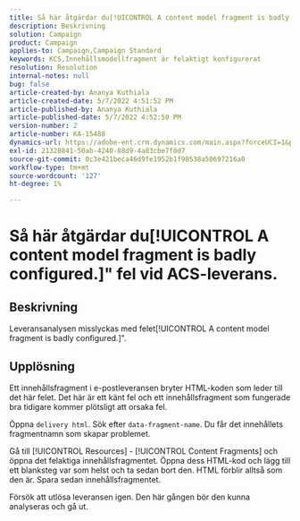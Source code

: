 ```yaml
---
title: Så här åtgärdar du[!UICONTROL A content model fragment is badly configured.]" fel vid ACS-leverans.
description: Beskrivning
solution: Campaign
product: Campaign
applies-to: Campaign,Campaign Standard
keywords: KCS,Innehållsmodellfragment är felaktigt konfigurerat
resolution: Resolution
internal-notes: null
bug: false
article-created-by: Ananya Kuthiala
article-created-date: 5/7/2022 4:51:52 PM
article-published-by: Ananya Kuthiala
article-published-date: 5/7/2022 4:52:50 PM
version-number: 2
article-number: KA-15488
dynamics-url: https://adobe-ent.crm.dynamics.com/main.aspx?forceUCI=1&pagetype=entityrecord&etn=knowledgearticle&id=e0b342fe-25ce-ec11-a7b5-0022480a8e40
exl-id: 21328841-50ab-4240-88d9-4a83cbe7f0d7
source-git-commit: 0c3e421beca46d9fe1952b1f98538a50697216a0
workflow-type: tm+mt
source-wordcount: '127'
ht-degree: 1%

---
```


# Så här åtgärdar du[!UICONTROL A content model fragment is badly configured.]&quot; fel vid ACS-leverans.

## Beskrivning

Leveransanalysen misslyckas med felet[!UICONTROL A content model fragment is badly configured.]&quot;.

## Upplösning


Ett innehållsfragment i e-postleveransen bryter HTML-koden som leder till det här felet. Det här är ett känt fel och ett innehållsfragment som fungerade bra tidigare kommer plötsligt att orsaka fel.

Öppna `delivery html`. Sök efter `data-fragment-name`. Du får det innehållets fragmentnamn som skapar problemet.

Gå till [!UICONTROL Resources] - [!UICONTROL Content Fragments] och öppna det felaktiga innehållsfragmentet. Öppna dess HTML-kod och lägg till ett blanksteg var som helst och ta sedan bort den. HTML förblir alltså som den är. Spara sedan innehållsfragmentet.

Försök att utlösa leveransen igen. Den här gången bör den kunna analyseras och gå ut.
